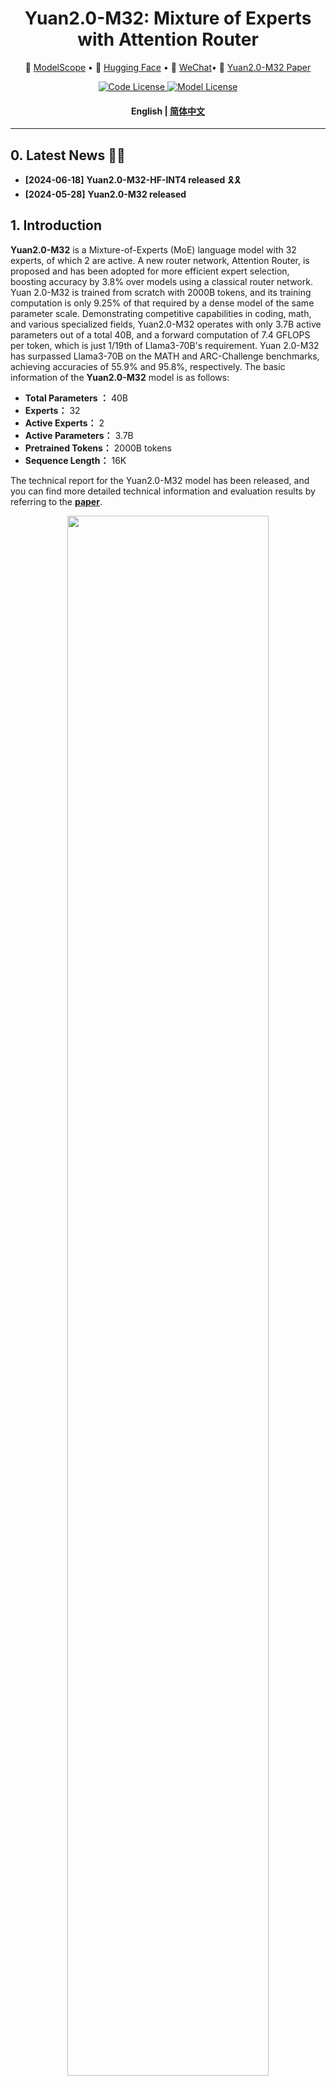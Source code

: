 
<div align="center">
<h1>
  Yuan2.0-M32: Mixture of Experts with Attention Router 
</h1>
</div>


<p align="center">
👾 <a href="https://www.modelscope.cn/profile/YuanLLM" target="_blank">ModelScope</a> • 🤗 <a href="https://huggingface.co/IEITYuan" target="_blank">Hugging Face</a> •  💬 <a href="https://github.com/IEIT-Yuan/Yuan-2.0/blob/main/images/%E6%BA%90%E5%85%AC%E4%BC%97%E5%8F%B7%E4%BA%8C%E7%BB%B4%E7%A0%81.png" target="_blank">WeChat</a>• 📎  <a href="https://arxiv.org/abs/2405.17976" target="_blank">Yuan2.0-M32 Paper</a>
</p>



<div align="center">

    
  <a href="code_license">
    <img alt="Code License" src="https://img.shields.io/badge/Apache%202.0%20-green?style=flat&label=Code%20License&link=https%3A%2F%2Fgithub.com%2FIEIT-Yuan%2FYuan-2.0-MoE%3Ftab%3DApache-2.0-1-ov-file"/>
  </a>
  <a href="model_license">
    <img alt="Model License" src="https://img.shields.io/badge/Yuan2.0%20License-blue?style=flat&logoColor=blue&label=Model%20License&color=blue&link=https%3A%2F%2Fgithub.com%2FIEIT-Yuan%2FYuan-2.0%2Fblob%2Fmain%2FLICENSE-Yuan" />
  </a>

</div>


<h4 align="center">
    <p>
        <b>English</b> |
        <a href="./README_CN.md">简体中文</a>
    <p>
</h4>


-----



##  0. Latest News 🎉🎉

* **[2024-06-18]** **Yuan2.0-M32-HF-INT4 released** 🎗️🎗️
* **[2024-05-28]** **Yuan2.0-M32 released**




##  1. Introduction


**Yuan2.0-M32** is a Mixture-of-Experts (MoE) language model with 32 experts, of which 2 are active. A new router network, Attention Router, is proposed and has been adopted for more efficient expert selection, boosting accuracy by 3.8% over models using a classical router network. Yuan 2.0-M32 is trained from scratch with 2000B tokens, and its training computation is only 9.25% of that required by a dense model of the same parameter scale. Demonstrating competitive capabilities in coding, math, and various specialized fields, Yuan2.0-M32 operates with only 3.7B active parameters out of a total 40B, and a forward computation of 7.4 GFLOPS per token, which is just 1/19th of Llama3-70B's requirement. Yuan 2.0-M32 has surpassed Llama3-70B on the MATH and ARC-Challenge benchmarks, achieving accuracies of 55.9% and 95.8%, respectively. The basic information of the **Yuan2.0-M32** model is as follows:

+ **Total Parameters ：** 40B <br>
+ **Experts：** 32 <br>
+ **Active Experts：** 2 <br>
+ **Active Parameters：** 3.7B <br>  
+ **Pretrained Tokens：** 2000B tokens <br>
+ **Sequence Length：** 16K <br>

The technical report for the Yuan2.0-M32 model has been released, and you can find more detailed technical information and evaluation results by referring to the <a href="https://arxiv.org/abs/2405.17976" target="_blank">**paper**</a>.



<div align=center> <img src=https://github.com/IEIT-Yuan/Yuan2.0-M32/blob/main/docs/Yuan2.0-M32-Architecture.jpg width=80% />

Fig.1: Yuan 2.0-M32 Architecture

</div>



##  2. Model Downloads


|    Model     | Sequence Length  |   Type   |         Download         |
| :----------: | :------: | :-------: |:---------------------------: |
| Yuan2.0-M32 |    16K    |    Megatron    | [ModelScope](https://modelscope.cn/models/YuanLLM/Yuan2-M32/) \| [HuggingFace](https://huggingface.co/IEITYuan/Yuan2-M32) \| [Netdisk](https://pan.baidu.com/s/1K0LVU5NxeEujtYczF_T-Rg?pwd=cupw) \| [Wisemodel](https://www.wisemodel.cn/models/IEIT-Yuan/Yuan2-M32)
| Yuan2.0-M32-HF |    16K    | HuggingFace    |    [ModelScope](https://modelscope.cn/models/YuanLLM/Yuan2-M32-hf) \| [HuggingFace](https://huggingface.co/IEITYuan/Yuan2-M32-hf) \| [Netdisk](https://pan.baidu.com/s/1FrbVKji7IrhpwABYSIsV-A?pwd=q6uh) \| [Wisemodel](https://www.wisemodel.cn/models/IEIT-Yuan/Yuan2-M32-hf)
| Yuan2.0-M32-GGUF |    16K    | GGUF         |    [ModelScope](https://modelscope.cn/models/YuanLLM/Yuan2-M32-gguf/summary)  \| [HuggingFace](https://huggingface.co/IEITYuan/Yuan2-M32-gguf) \| [Netdisk](https://pan.baidu.com/s/1BWQaz-jeZ1Fe69CqYtjS9A?pwd=f4qc) \| [Wisemodel](https://www.wisemodel.cn/models/IEIT-Yuan/Yuan2-M32-gguf)
| Yuan2.0-M32-GGUF-INT4 |    16K    | GGUF    |    [ModelScope](https://modelscope.cn/models/YuanLLM/Yuan2-M32-gguf-int4/summary)  \| [HuggingFace](https://huggingface.co/IEITYuan/Yuan2-M32-gguf-int4) \| [Netdisk](https://pan.baidu.com/s/1FM8xPpkhOrRcAfe7-zUgWQ?pwd=e6ag) \| [Wisemodel](https://www.wisemodel.cn/models/IEIT-Yuan/Yuan2-M32-gguf-int4)
| Yuan2.0-M32-HF-INT4 |    16K    |  HuggingFace    |    [ModelScope](https://modelscope.cn/models/YuanLLM/Yuan2-M32-HF-INT4/summary)  \| [HuggingFace](https://huggingface.co/IEITYuan/Yuan2-M32-hf-int4) \| Netdisk \| [Wisemodel](https://www.wisemodel.cn/models/IEIT-Yuan/Yuan2-M32-hf-int4/)
| Yuan2.0-M32-HF-INT8 |    16K    |  HuggingFace    |    [ModelScope](https://modelscope.cn/models/YuanLLM/Yuan2-M32-hf-int8/)  \| [HuggingFace](https://huggingface.co/IEITYuan/Yuan2-M32-hf-int8/) \| Netdisk \| [Wisemodel](https://www.wisemodel.cn/models/IEIT-Yuan/Yuan2-M32-hf-int8/)


\* __*Yuan2.0-M32-HF-INT4*__: The method of quantization and inference ，refer to the [guide](https://github.com/IEIT-Yuan/Yuan2.0-M32/blob/main/docs/README_GPTQ_EN.md).


##  3. Evaluation


**3.1 Benchmarks** 🏆


We conducted a thorough evaluation of the Yuan2.0-M32 model across a range of benchmarks, including HumanEval, GSM8K, MMLU, Math, and ARC-Challenge. These benchmarks are designed to test the model's proficiency in key areas such as natural language understanding, knowledge acquisition, mathematical computation and reasoning, and code generation. The Yuan2.0-M32 has shown a consistent and significant advantage over other models like Llama3-8B and Mistral-8×7B, excelling in all evaluated tasks. Remarkably, its overall performance is on par with the more substantial Llama3-70B model.The detailed evaluation results are outlined in the subsequent table.

- We provided evaluation scripts for [**HumanEval**](./docs/eval_humaneval.md), [**GSM8K**](./docs/eval_gsm8k.md), [**MMLU**](./docs/eval_mmlu.md), [**Math**](./docs/eval_math.md) and [**ARC-C**](./docs/eval_arc.md) to support the replication of our evaluation results.




| Model              |      HumanEval     |      GSM8K     |        MMLU       |         Math       |        ARC-C\*    |
| ------------------ |  :---------------: | :------------: | :---------------: |  :---------------: |  :---------------:|
| Llama3-70B         |     **81.7%**      |    **93%**     |       **80.3%**    |         50.4%      |         93.3%     |
| Llama3-8B          |        62.2%       |     79.6%      |       68.4%       |         30%        |         78.6%     |
| Phi-3-medium       |        62.2%       |     91.0%      |       78.0%       |         -          |         91.6%     |
| Phi-3-small        |        61%         |     89.6%      |       75.7%       |         -          |         90.7%     |
| Phi-3-mini         |        58.5%       |     82.5%      |       68.8%       |         -          |         84.9%     |
| Mistral-8*22B      |        45.1%       |     78.6%      |       77.8%       |         41.8%      |         91.3%     |
| Mistral-8*7B       |        40.2%       |     58.4%      |       70.86%      |         28.4%      |         85.9%     |
| **Yuan2.0-M32**    |        74.4%       |     92.7%      |       72.2%       |      **55.9%**     |       **95.8%**   |


\* __*ARC-C*__: Al2 Reasoning Challenge (ARC) benchmark is divided into Easy and Challenge parts, with the later containing more complex parts that needs further reasoning. We test our model on the Challenge parts.



-----

**3.2 Computational Utilization for Model** 

| Model              |      Params (B)    |  Active Params (B) | GFLOPs/token (Inference) | GFLOPS/token (Fine-tune) | Mean Accuracy	| Average Accuracy/GFLOPSs per token (Inference) |
| ------------------ |  :---------------: | :------------: | :---------------: |  :---------------: |  :---------------:|:---------------:|
| Llama3-70B         |         70         |     70         |       140      |       420      |      79.25       |       0.57     |
| Llama3-8B          |         8          |     8          |       16       |       48       |      64.15      |       4.00     |
| Mistral-8*22B      |         141        |     39         |       78       |       234      |      72.38      |       0.93     |
| Mistral-8*7B       |         47         |    12.9         |       25.8     |       77.3     |      60.83      |       2.36     |
| **Yuan2.0-M32**    |         40         |     3.7        |       7.4      |       22.2     |      79.15       |       10.69    |






##  4. Quick Start


**4.1  Environment Config**

We strongly recommend using the latest release of docker images of Yuan2.0-M32.You can launch an instance of the Yuan 2.0 container with the following Docker commands:

```bash
docker pull yuanmodel/yuan2.0:m32
docker run --gpus all --privileged --ulimit stack=68719476736 --shm-size=1000G -itd -v /path/to/yuan_2.0:/workspace/yuan_2.0 -v /path/to/dataset:/workspace/dataset -v /path/to/checkpoints:/workspace/checkpoints --name your_name yuanmodel/yuan2.0:m32
docker exec -it your_name bash
```


**4.2  Data Preprocess**

We have provided the data preprocess script. See documentation [here](./docs/data_process.md).

**4.3  Model Pretrain**

We've provided several scripts for pretraining in the [`example`](./examples). The details can be seen from documentation [here](./docs/pretrain.md).

**4.4  Inference Service**

- For a detailed deployment plan, please refer to [vllm](https://github.com/IEIT-Yuan/Yuan2.0-M32/blob/main/vllm/README_Yuan_vllm.md).
- Inference with Yuan2.0-M32-HF-INT4, please refer to [The Method of Quantization and Inference for Yuan2.0-M32](https://github.com/IEIT-Yuan/Yuan2.0-M32/blob/main/docs/README_GPTQ_EN.md).


##  5. Statement of Agreement


The use of the source code in this repository requires compliance with the open source license agreement Apache 2.0. The Yuan2.0 model supports commercial use and does not require authorization. Please understand and comply with the [《Yuan2.0 Model License Agreement》](./LICENSE-Yuan). Do not use the open source model and code, as well as derivatives generated from open source projects, for any purposes that may cause harm to the country and society, or for any services that have not undergone security assessment and filing. Although we have taken measures to ensure the compliance and accuracy of the data during training, the model has a huge number of parameters and is affected by probability and randomness factors. We cannot guarantee the accuracy of the output content, and the model is easily misled by input instructions. This project does not assume any data security, public opinion risks, or any model misleading, abusing, spreading caused by open-source models and code Risks and responsibilities arising from improper utilization You will be solely responsible for the risks and consequences arising from the use, copying, distribution, and modification of the model in this open source project



##  6. Contact Us 


**If you have any questions, please raise an issue or contact us at** air_service@ieisystem.com


##  7. Join Us 


We are currently recruiting experts in large model framework development, inference performance optimization, and open-source community operations. 

You can send resume to wushaohua@ieisystem.com, with the title of email: [Application of Yuan Team Application] - [Your Name].
